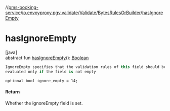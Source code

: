//[pms-booking-service](../../../../index.md)/[io.envoyproxy.pgv.validate](../../index.md)/[Validate](../index.md)/[BytesRulesOrBuilder](index.md)/[hasIgnoreEmpty](has-ignore-empty.md)

# hasIgnoreEmpty

[java]\
abstract fun [hasIgnoreEmpty](has-ignore-empty.md)(): [Boolean](https://kotlinlang.org/api/core/kotlin-stdlib/kotlin/-boolean/index.html)

```kotlin
IgnoreEmpty specifies that the validation rules of this field should be
evaluated only if the field is not empty

```
`optional bool ignore_empty = 14;`

#### Return

Whether the ignoreEmpty field is set.